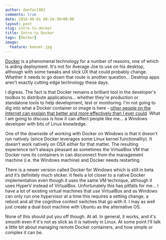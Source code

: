 ```yaml
---
author: danfox1982
comments: true
date: 2016-09-01 08:34:30+00:00
layout: post
slug: intro-to-docker
title: Intro to Docker
tags: [Docker]
image:
  feature: banner.jpg
---
```


[Docker](http://www.docker.com) is a phenomenal technology for a number of reasons, one of which is aiding deployment. It's not for Average Joe to use on his desktop, although with some tweaks and slick UX that could probably change. Whether it needs to go down that route is another question… Desktop apps aren't exactly cutting edge technology these days.

I digress. The fact is that Docker remains a brilliant tool in the developer's toolbox to distribute applications… whether they're production or standalone tools to help development, test or monitoring. I'm not going to dig into what a Docker container or image is here - [other people on the Internet can explain that better and more effectively than I ever could](https://docs.docker.com/engine/userguide/intro/). What I am going to discuss is how it can affect people like me… a Windows developer with bits of Linux knowledge.

One of the downside of working with Docker on Windows is that it doesn't run natively (since Docker leverages some Linux kernel functionality).  It doesn’t work natively on OSX either for that matter. The resulting experience isn't always pleasant as sometimes the VirtualBox VM that Docker runs its containers in can disconnect from the management machine (i.e. the Windows machine) and Docker needs restarting.

There is a newer version called Docker for Windows which is still in beta and it’s definitely much slicker. It feels a lot closer to a native Docker implementation even though it uses the same VM technique, although it uses HyperV instead of VirtualBox. Unfortunately this has pitfalls for me… I have a lot of existing virtual machines that use VirtualBox and as Windows can only run one hypervisor at a time this requires a setting change, a reboot and all the cognitive context switches that go with it. I may as well just create a dual boot machine with Ubuntu as the alternative OS.

None of this should put you off though.  At all.  In general, it works, and it's smooth even if it's not as slick as it is natively in Linux. At some point I'll talk a little bit about managing remote Docker containers, and how simple or complex it can be.

